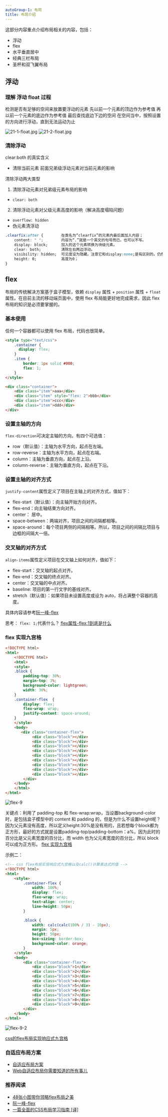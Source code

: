 ```yaml
---
autoGroup-1: 布局
title: 布局介绍
---
```


这部分内容重点介绍布局相关的内容，包括：
* 浮动
* flex
* 水平垂直居中
* 经典三栏布局
* 圣杯和双飞翼布局

## 浮动
### 理解 浮动 float 过程
检测是否有足够的空间来放置要浮动的元素
先以前一个元素的顶边作为参考值
再以前一个元素的底边作为参考值
最后查找底边下边的空间
在空间当中，按照设置的方向进行浮动，直到无法运动为止

<img :src="$withBase('/frontend/css/21-1-float.jpg')" alt="21-1-float.jpg">

<img :src="$withBase('/frontend/css/21-2-float.jpg')" alt="21-2-float.jpg">


### 清除浮动
clear:both 的真实含义
* 清除当前元素 前面兄弟级浮动元素对当前元素的影响

清除浮动两大类型
1. 清除浮动元素对兄弟级元素布局的影响
* `clear: both`

2. 清除浮动元素对父级元素高度的影响（解决高度塌陷问题）
* `overflow: hidden` 
* 伪元素清浮动

```css
.clearfix:after {        在类名为“clearfix”的元素内最后面加入内容；
    content: " ";        内容为“.”就是一个英文的句号而已。也可以不写。
    display: block;      加入的这个元素转换为块级元素。
    clear: both;         清除左右两边浮动。
    visibility: hidden;  可见度设为隐藏。注意它和display:none;是有区别的。仍然占据空间，只是看不到而已；
    height: 0;           高度为0；
}
```


## flex

布局的传统解决方案基于盒子模型，依赖 `display` 属性 + `position` 属性 + `float` 属性。在目前主流的移动端页面中，使用 flex 布局能更好地完成需求，因此 flex 布局的知识是必须要掌握的。

### 基本使用

任何一个容器都可以使用 flex 布局，代码也很简单。

```html
<style type="text/css">
    .container {
      display: flex;
    }
    .item {
        border: 1px solid #000;
        flex: 1;
    }
</style>

<div class="container">
    <div class="item">aaa</div>
    <div class="item" style="flex: 2">bbb</div>
    <div class="item">ccc</div>
    <div class="item">ddd</div>
</div>

```


### 设置主轴的方向

`flex-direction`可决定主轴的方向，有四个可选值：

*   row（默认值）：主轴为水平方向，起点在左端。
*   row-reverse：主轴为水平方向，起点在右端。
*   column：主轴为垂直方向，起点在上沿。
*   column-reverse：主轴为垂直方向，起点在下沿。


### 设置主轴的对齐方式

`justify-content`属性定义了项目在主轴上的对齐方式，值如下：

*   flex-start（默认值）：向主轴开始方向对齐。
*   flex-end：向主轴结束方向对齐。
*   center： 居中。
*   space-between：两端对齐，项目之间的间隔都相等。
*   space-around：每个项目两侧的间隔相等。所以，项目之间的间隔比项目与边框的间隔大一倍。


### 交叉轴的对齐方式

`align-items`属性定义项目在交叉轴上如何对齐，值如下：

*   flex-start：交叉轴的起点对齐。
*   flex-end：交叉轴的终点对齐。
*   center：交叉轴的中点对齐。
*   baseline: 项目的第一行文字的基线对齐。
*   stretch（默认值）：如果项目未设置高度或设为 auto，将占满整个容器的高度。

具体内容请参考[阮一峰-flex](http://www.ruanyifeng.com/blog/2015/07/flex-grammar.html)

思考：
```flex: 1;```代表什么？
[flex属性-flex:1到底是什么](https://www.cnblogs.com/LangZ-/p/12703858.html)

### flex 实现九宫格
```html
<!DOCTYPE html>
<html>
	<!DOCTYPE html>
	<html>
	<style>
	.block {
	    padding-top: 30%;
	    margin-top: 3%;
	    background-color: lightgreen;
	    width: 30%;
	}
	.container-flex  {
	    display: flex;
	    flex-wrap: wrap;
	    justify-content: space-around;
	}
	</style>
	<body>
	   <div class="container-flex">
	        <div class="block"></div>
	        <div class="block"></div>
	        <div class="block"></div>
	        <div class="block"></div>
	        <div class="block"></div>
	        <div class="block"></div>
	        <div class="block"></div>
	        <div class="block"></div>
	        <div class="block"></div>
	    </div>
	</body>
	</html>
</html>
```
<img :src="$withBase('/frontend/css/flex-9.png')" alt="flex-9">

关键点：利用了 padding-top 和 flex-wrap:wrap，当设置background-color时，是包括盒子模型中的 content 和 padding 的，但是为什么不设置height呢？因为父元素没有高度，所以定义height:30%是没有用的，且若想每个block都为正方形，最好的方式就是设置padding-top/padding-bottom：a%，因为此时的百分比是父元素宽度的百分比，而 width 也为父元素宽度的百分比，所以 block 可以成为正方形。
[flex 实现九宫格](https://segmentfault.com/a/1190000015951015)

示例二：
```html
<!-- css flex布局实现响应式九宫格以及calc()计算表达式的值 -->
<!DOCTYPE html>
<html>
	<style>
		.container-flex {
			width: 100%;
			display: flex;
			flex-wrap: wrap;
			text-align: center;
			line-height: 50px;
		}

		.block {
			width: calc(calc(100% / 3) - 10px);
			margin: 5px;
			height: 50px;
			box-sizing: border-box;
			background-color: orange;
		}
	</style>
	<body>
		<div class="container-flex">
			<div class="block">1</div>
			<div class="block">2</div>
			<div class="block">3</div>
			<div class="block">4</div>
			<div class="block">5</div>
			<div class="block">6</div>
			<div class="block">7</div>
			<div class="block">8</div>
			<div class="block">9</div>
		</div>
	</body>
</html>

```

<img :src="$withBase('/frontend/css/flex-9-2.png')" alt="flex-9-2">

[css的flex布局实现响应式九宫格](https://blog.csdn.net/wakaka_cy/article/details/82782371)

### 自适应布局方案
* [自适应布局方案](https://juejin.im/post/6867874227832225805)
* [Web自适应布局你需要知道的所有事儿](https://juejin.im/post/6844903518956961805)

### 推荐阅读
* [48张小图带你领略flex布局之美](https://juejin.im/post/6866914148387651592)
* [阮一峰-flex](http://www.ruanyifeng.com/blog/2015/07/flex-grammar.html)
* [一篇全面的CSS布局学习指南 [译]](https://juejin.im/post/6844903634849759239)
